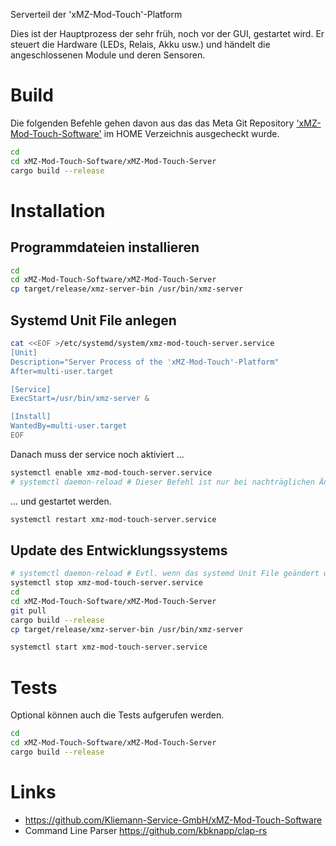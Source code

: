 Serverteil der 'xMZ-Mod-Touch'-Platform

Dies ist der Hauptprozess der sehr früh, noch vor der GUI, gestartet wird.
Er steuert die Hardware (LEDs, Relais, Akku usw.) und händelt die angeschlossenen
Module und deren Sensoren.

# Build
Die folgenden Befehle gehen davon aus das das Meta Git Repository
['xMZ-Mod-Touch-Software'][1] im HOME Verzeichnis ausgecheckt wurde.

```bash
cd
cd xMZ-Mod-Touch-Software/xMZ-Mod-Touch-Server
cargo build --release
```

# Installation
## Programmdateien installieren

```bash
cd
cd xMZ-Mod-Touch-Software/xMZ-Mod-Touch-Server
cp target/release/xmz-server-bin /usr/bin/xmz-server
```

## Systemd Unit File anlegen

```bash
cat <<EOF >/etc/systemd/system/xmz-mod-touch-server.service
[Unit]
Description="Server Process of the 'xMZ-Mod-Touch'-Platform"
After=multi-user.target

[Service]
ExecStart=/usr/bin/xmz-server &

[Install]
WantedBy=multi-user.target
EOF
```

Danach muss der service noch aktiviert ...

```bash
systemctl enable xmz-mod-touch-server.service
# systemctl daemon-reload # Dieser Befehl ist nur bei nachträglichen Änderungen am Unit File nötig!
```

... und gestartet werden.

```bash
systemctl restart xmz-mod-touch-server.service
```

## Update des Entwicklungssystems

```bash
# systemctl daemon-reload # Evtl. wenn das systemd Unit File geändert wurde
systemctl stop xmz-mod-touch-server.service
cd
cd xMZ-Mod-Touch-Software/xMZ-Mod-Touch-Server
git pull
cargo build --release
cp target/release/xmz-server-bin /usr/bin/xmz-server

systemctl start xmz-mod-touch-server.service
```






# Tests

Optional können auch die Tests aufgerufen werden.

```bash
cd
cd xMZ-Mod-Touch-Software/xMZ-Mod-Touch-Server
cargo build --release
```



# Links

* https://github.com/Kliemann-Service-GmbH/xMZ-Mod-Touch-Software
* Command Line Parser https://github.com/kbknapp/clap-rs


[1]: https://github.com/Kliemann-Service-GmbH/xMZ-Mod-Touch-Software
